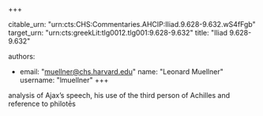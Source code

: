 +++


citable_urn: "urn:cts:CHS:Commentaries.AHCIP:Iliad.9.628-9.632.wS4fFgb"
target_urn: "urn:cts:greekLit:tlg0012.tlg001:9.628-9.632"
title: "Iliad 9.628-9.632"

authors:
- email: "muellner@chs.harvard.edu"
  name: "Leonard Muellner"
  username: "lmuellner"
+++

<p>analysis of Ajax’s speech, his use of the third person of Achilles and reference to philotēs</p>